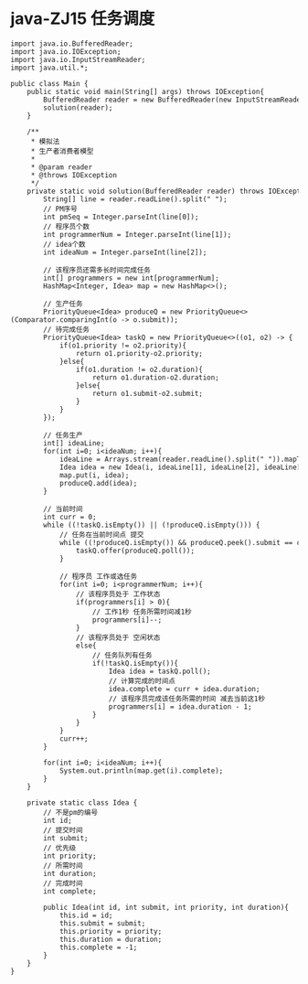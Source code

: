 # java-ZJ15 任务调度


    import java.io.BufferedReader;
    import java.io.IOException;
    import java.io.InputStreamReader;
    import java.util.*;
    
    public class Main {
        public static void main(String[] args) throws IOException{
            BufferedReader reader = new BufferedReader(new InputStreamReader(System.in));
            solution(reader);
        }
    
        /**
         * 模拟法
         * 生产者消费者模型
         * 
         * @param reader
         * @throws IOException
         */
        private static void solution(BufferedReader reader) throws IOException{
            String[] line = reader.readLine().split(" ");
            // PM序号
            int pmSeq = Integer.parseInt(line[0]);
            // 程序员个数
            int programmerNum = Integer.parseInt(line[1]);
            // idea个数
            int ideaNum = Integer.parseInt(line[2]);
    
            // 该程序员还需多长时间完成任务
            int[] programmers = new int[programmerNum];
            HashMap<Integer, Idea> map = new HashMap<>();
    
            // 生产任务
            PriorityQueue<Idea> produceQ = new PriorityQueue<>(Comparator.comparingInt(o -> o.submit));
            // 待完成任务
            PriorityQueue<Idea> taskQ = new PriorityQueue<>((o1, o2) -> {
                if(o1.priority != o2.priority){
                    return o1.priority-o2.priority;
                }else{
                    if(o1.duration != o2.duration){
                        return o1.duration-o2.duration;
                    }else{
                        return o1.submit-o2.submit;
                    }
                }
            });
    
            // 任务生产
            int[] ideaLine;
            for(int i=0; i<ideaNum; i++){
                ideaLine = Arrays.stream(reader.readLine().split(" ")).mapToInt(Integer::parseInt).toArray();
                Idea idea = new Idea(i, ideaLine[1], ideaLine[2], ideaLine[3]);
                map.put(i, idea);
                produceQ.add(idea);
            }
    
            // 当前时间
            int curr = 0;
            while ((!taskQ.isEmpty()) || (!produceQ.isEmpty())) {
                // 任务在当前时间点 提交
                while ((!produceQ.isEmpty()) && produceQ.peek().submit == curr) {
                    taskQ.offer(produceQ.poll());
                }
    
                // 程序员 工作或选任务
                for(int i=0; i<programmerNum; i++){
                    // 该程序员处于 工作状态
                    if(programmers[i] > 0){
                        // 工作1秒 任务所需时间减1秒
                        programmers[i]--;
                    }
                    // 该程序员处于 空闲状态
                    else{
                        // 任务队列有任务
                        if(!taskQ.isEmpty()){
                            Idea idea = taskQ.poll();
                            // 计算完成的时间点
                            idea.complete = curr + idea.duration;
                            // 该程序员完成该任务所需的时间 减去当前这1秒
                            programmers[i] = idea.duration - 1;
                        }
                    }
                }
                curr++;
            }
    
            for(int i=0; i<ideaNum; i++){
                System.out.println(map.get(i).complete);
            }
        }
    
        private static class Idea {
            // 不是pm的编号
            int id;
            // 提交时间
            int submit;
            // 优先级
            int priority;
            // 所需时间
            int duration;
            // 完成时间
            int complete;
    
            public Idea(int id, int submit, int priority, int duration){
                this.id = id;
                this.submit = submit;
                this.priority = priority;
                this.duration = duration;
                this.complete = -1;
            }
        }
    }

  

